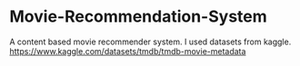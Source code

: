 # Movie-Recommendation-System
A content based movie recommender system.
I used datasets from kaggle.
https://www.kaggle.com/datasets/tmdb/tmdb-movie-metadata
